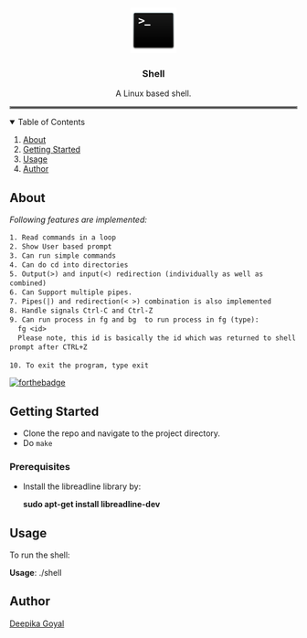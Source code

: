 
<p align="center">
  <a href="https://github.com/deepika9294/Shell">
    <img src="image/logo.png" alt="Logo" width="80" height="80">
  </a>
  <h3 align="center">Shell</h3>
  <p align="center"> A Linux based shell.</p>
</p>
<hr style="border:2px solid gray"> </hr>

<!-- TABLE OF CONTENTS -->
<details open="open">
  <summary>Table of Contents</summary>
  <ol>
    <li>
      <a href="#about">About</a>
    </li>
    <li>
      <a href="#getting-started">Getting Started</a>
    </li>
    <li><a href="#usage">Usage</a></li>
    <li><a href="#author">Author</a></li>
  </ol>
</details>



<!-- ABOUT -->
## About
*Following features are implemented:*

    1. Read commands in a loop
    2. Show User based prompt
    3. Can run simple commands
    4. Can do cd into directories
    5. Output(>) and input(<) redirection (individually as well as combined)
    6. Can Support multiple pipes. 
    7. Pipes(|) and redirection(< >) combination is also implemented
    8. Handle signals Ctrl-C and Ctrl-Z
    9. Can run process in fg and bg  to run process in fg (type):
      fg <id>
      Please note, this id is basically the id which was returned to shell prompt after CTRL+Z 

    10. To exit the program, type exit

[![forthebadge](https://forthebadge.com/images/badges/made-with-c.svg)](https://www.cprogramming.com)

<!-- GETTING STARTED -->
## Getting Started
  * Clone the repo and navigate to the project directory.
  * Do `make`
  
    
### Prerequisites
  * Install the libreadline library by:
  
    **sudo apt-get install libreadline-dev**
  

<!-- USAGE EXAMPLES -->
## Usage
  
  To run the shell:
  
  **Usage**: ./shell


<!-- Author -->
## Author
[Deepika Goyal](https://github.com/deepika9294)

